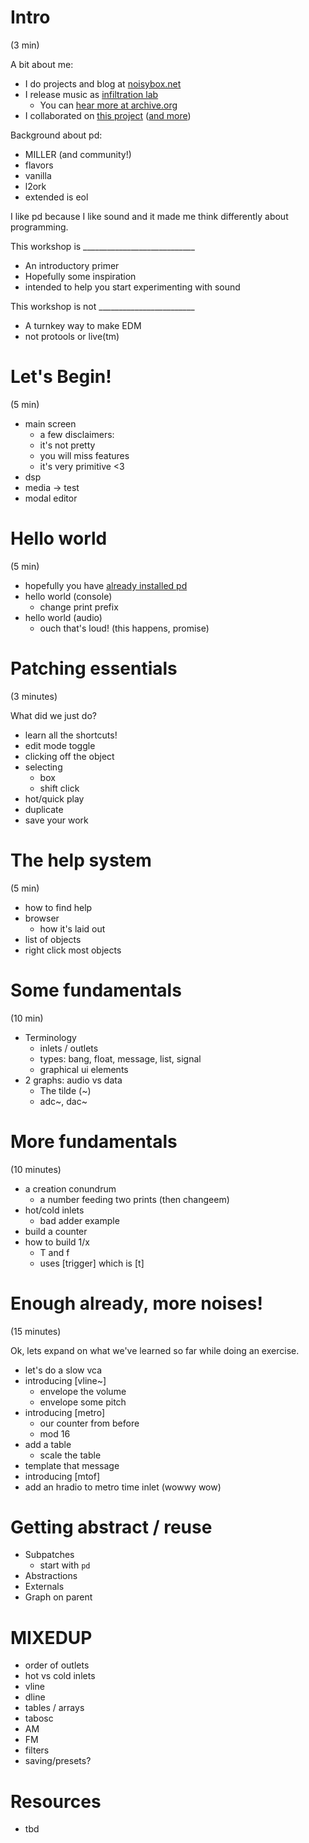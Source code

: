 # Intro
(3 min)

A bit about me:
* I do projects and blog at [noisybox.net](https://noisybox.net)
* I release music as [infiltration lab](https://infiltrationlab.com)
  * You can [hear more at archive.org](https://archive.org/search.php?query=%22infiltration%20lab%22)
* I collaborated on [this project](https://www.parallel.studio/elements-1) ([and more](https://www.youtube.com/watch?v=kDpdnAmAjI4))

Background about pd:
* MILLER (and community!)
* flavors
 * vanilla
 * l2ork
 * extended is eol
 
 I like pd because I like sound and it made me think differently about programming.
 
 This workshop is ____________________________
 * An introductory primer
 * Hopefully some inspiration
 * intended to help you start experimenting with sound
 
 This workshop is not ________________________
 * A turnkey way to make EDM
 * not protools or live(tm)

# Let's Begin!
(5 min)

* main screen
  * a few disclaimers:
  * it's not pretty
  * you will miss features
  * it's very primitive <3
* dsp
* media -> test
* modal editor

# Hello world
(5 min)

* hopefully you have [already installed pd](http://msp.ucsd.edu/software.html)
* hello world (console)
  * change print prefix
* hello world (audio)
  * ouch that's loud! (this happens, promise)

# Patching essentials
(3 minutes)

What did we just do?

* learn all the shortcuts!
* edit mode toggle
* clicking off the object
* selecting
  * box
  * shift click
* hot/quick play
* duplicate
* save your work

# The help system
(5 min)

* how to find help
* browser
  * how it's laid out
* list of objects
* right click most objects

# Some fundamentals
(10 min)

* Terminology
  * inlets / outlets
  * types: bang, float, message, list, signal
  * graphical ui elements
* 2 graphs: audio vs data
  * The tilde (~)
  * adc~, dac~

# More fundamentals
(10 minutes)

* a creation conundrum
  * a number feeding two prints (then changeem)
* hot/cold inlets
  * bad adder example
* build a counter
* how to build 1/x
  * T and f
  * uses [trigger] which is [t]
  
# Enough already, more noises!
(15 minutes)

Ok, lets expand on what we've learned so far while doing an exercise.

* let's do a slow vca
* introducing [vline~]
  * envelope the volume
  * envelope some pitch
* introducing [metro]
  * our counter from before
  * mod 16
* add a table
  * scale the table 
* template that message
* introducing [mtof]
* add an hradio to metro time inlet (wowwy wow)


# Getting abstract / reuse
* Subpatches
  * start with `pd `
* Abstractions 
* Externals
* Graph on parent


# MIXEDUP
* order of outlets
* hot vs cold inlets
* vline
* dline
* tables / arrays
* tabosc
* AM
* FM
* filters
* saving/presets?

# Resources
* tbd
